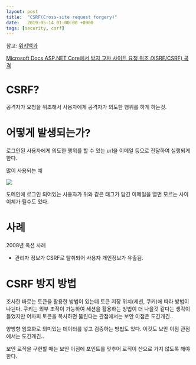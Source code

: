 ```yaml
---
layout: post
title:  "CSRF(Cross-site request forgery)"
date:   2019-05-14 01:00:00 +0900
tags: [security, csrf]
---
```


참고: [위키백과](https://ko.wikipedia.org/wiki/%EC%82%AC%EC%9D%B4%ED%8A%B8_%EA%B0%84_%EC%9A%94%EC%B2%AD_%EC%9C%84%EC%A1%B0)

[Microsoft Docs ASP.NET Core에서 방지 교차 사이트 요청 위조 (XSRF/CSRF) 공격](https://docs.microsoft.com/ko-kr/aspnet/core/security/anti-request-forgery?view=aspnetcore-2.2)

# CSRF?

공격자가 요청을 위조해서 사용자에게 공격자가 의도한 행위를 하게 하는것.

# 어떻게 발생되는가?

로그인된 사용자에게 의도한 행위를 할 수 있는 url을 이메일 등으로 전달하여 실행되게한다.

많이 사용되는 예

<img src="https://도메인/이체?to=공격자&amount=10000">

도메인에 로그인 되어있는 사용자가 위와 같은 태그가 담긴 이메일을 열면 모르는 사이 이체가 될수도 있다.

# 사례

2008년 옥션 사례 

- 관리자 정보가 CSRF로 탈취되어 사용자 개인정보가 유출됨.

# CSRF 방지 방법

조사한 바로는 토큰을 활용한 방법이 있는데 토큰 저장 위치(세션, 쿠키)에 따라 방법이 나뉜다.
쿠키는 외부 조작이 가능하여 세션을 활용하는 방법이 더 나을것 같다는 생각이 들었지만 
어차피 토큰을 복사하면 뚫린다는 관점에서는 보안 이점은 도긴개긴..

양방향 암호화로 의미있는 데이터를 넣고 검증하는 방법도 있다.
이것도 보안 이점 관점에서는 도긴개긴..

보안 로직을 구현할 때는 보안 이점에 포인트를 맞추어 로직이 산으로 가지 않도록 해야한다.
